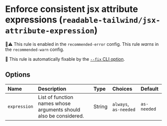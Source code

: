 # Enforce consistent jsx attribute expressions (`readable-tailwind/jsx-attribute-expression`)

💼⚠️ This rule is enabled in the `recommended-error` config. This rule _warns_ in the `recommended-warn` config.

🔧 This rule is automatically fixable by the [`--fix` CLI option](https://eslint.org/docs/latest/user-guide/command-line-interface#--fix).

<!-- end auto-generated rule header -->

## Options

<!-- begin auto-generated rule options list -->

| Name         | Description                                                       | Type   | Choices               | Default     |
| :----------- | :---------------------------------------------------------------- | :----- | :-------------------- | :---------- |
| `expression` | List of function names whose arguments should also be considered. | String | `always`, `as-needed` | `as-needed` |

<!-- end auto-generated rule options list -->
